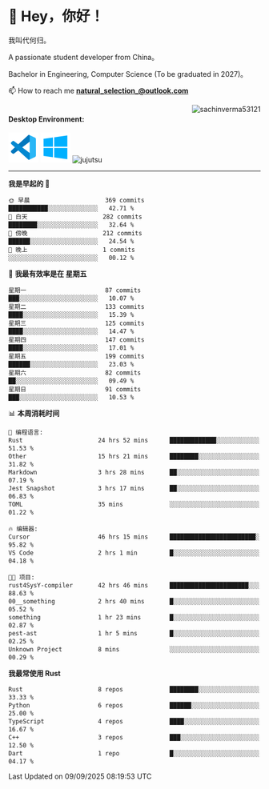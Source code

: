 # 👋 Hey，你好！

我叫代何归。

A passionate student developer from China。

Bachelor in Engineering, Computer Science (To be graduated in 2027)。

📫 How to reach me **natural_selection_@outlook.com**

<div style="display: flex; justify-content: space-between; align-items: flex-start;">
  <div>
    <h4>Desktop Environment: </h4>
    <span>
      <img style="margin: auto;" src="https://raw.githubusercontent.com/sachinverma53121/sachinverma53121/master/icons/vsc.png" alt=vs width="60" height="60"/>
      <img style="margin: auto;" src="https://raw.githubusercontent.com/sachinverma53121/sachinverma53121/master/icons/win10.png" alt=windows10 width="60" height="60"/>
      <img style="margin: auto;" src="https://img2023.cnblogs.com/blog/3292968/202505/3292968-20250515084111916-1835883071.png" alt=jujutsu width="60" height="60"/>
    </span>
  </div>
  <div>
    <img style="margin: auto;" src=https://github-readme-stats.vercel.app/api?username=Natural-selection1&show_icons=true alt=sachinverma53121 />
  </div>
</div>

---

<!--START_SECTION:waka-->
**我是早起的 🐤** 

```text
🌞 早晨                     369 commits         ███████████░░░░░░░░░░░░░░   42.71 % 
🌆 白天                     282 commits         ████████░░░░░░░░░░░░░░░░░   32.64 % 
🌃 傍晚                     212 commits         ██████░░░░░░░░░░░░░░░░░░░   24.54 % 
🌙 晚上                     1 commits           ░░░░░░░░░░░░░░░░░░░░░░░░░   00.12 % 
```
📅 **我最有效率是在 星期五** 

```text
星期一                      87 commits          ███░░░░░░░░░░░░░░░░░░░░░░   10.07 % 
星期二                      133 commits         ████░░░░░░░░░░░░░░░░░░░░░   15.39 % 
星期三                      125 commits         ████░░░░░░░░░░░░░░░░░░░░░   14.47 % 
星期四                      147 commits         ████░░░░░░░░░░░░░░░░░░░░░   17.01 % 
星期五                      199 commits         ██████░░░░░░░░░░░░░░░░░░░   23.03 % 
星期六                      82 commits          ██░░░░░░░░░░░░░░░░░░░░░░░   09.49 % 
星期日                      91 commits          ███░░░░░░░░░░░░░░░░░░░░░░   10.53 % 
```


📊 **本周消耗时间** 

```text
💬 编程语言: 
Rust                     24 hrs 52 mins      █████████████░░░░░░░░░░░░   51.53 % 
Other                    15 hrs 21 mins      ████████░░░░░░░░░░░░░░░░░   31.82 % 
Markdown                 3 hrs 28 mins       ██░░░░░░░░░░░░░░░░░░░░░░░   07.19 % 
Jest Snapshot            3 hrs 17 mins       ██░░░░░░░░░░░░░░░░░░░░░░░   06.83 % 
TOML                     35 mins             ░░░░░░░░░░░░░░░░░░░░░░░░░   01.22 % 

🔥 编辑器: 
Cursor                   46 hrs 15 mins      ████████████████████████░   95.82 % 
VS Code                  2 hrs 1 min         █░░░░░░░░░░░░░░░░░░░░░░░░   04.18 % 

🐱‍💻 项目: 
rust4SysY-compiler       42 hrs 46 mins      ██████████████████████░░░   88.63 % 
00__something            2 hrs 40 mins       █░░░░░░░░░░░░░░░░░░░░░░░░   05.52 % 
something                1 hr 23 mins        █░░░░░░░░░░░░░░░░░░░░░░░░   02.87 % 
pest-ast                 1 hr 5 mins         █░░░░░░░░░░░░░░░░░░░░░░░░   02.25 % 
Unknown Project          8 mins              ░░░░░░░░░░░░░░░░░░░░░░░░░   00.29 % 
```

**我最常使用 Rust** 

```text
Rust                     8 repos             ████████░░░░░░░░░░░░░░░░░   33.33 % 
Python                   6 repos             ██████░░░░░░░░░░░░░░░░░░░   25.00 % 
TypeScript               4 repos             ████░░░░░░░░░░░░░░░░░░░░░   16.67 % 
C++                      3 repos             ███░░░░░░░░░░░░░░░░░░░░░░   12.50 % 
Dart                     1 repo              █░░░░░░░░░░░░░░░░░░░░░░░░   04.17 % 
```




 Last Updated on 09/09/2025 08:19:53 UTC
<!--END_SECTION:waka-->
